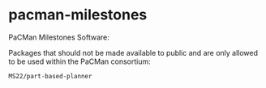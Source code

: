 # pacman-milestones
PaCMan Milestones Software:

Packages that should not be made available to public and are only allowed to be used within the PaCMan consortium:

    MS22/part-based-planner
